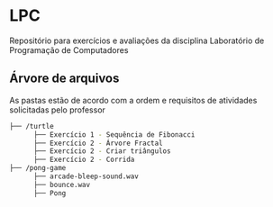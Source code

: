 # LPC
Repositório para exercícios e avaliações da disciplina Laboratório de Programação de Computadores 


## Árvore de arquivos
As pastas estão de acordo com a ordem e requisitos de atividades solicitadas pelo professor

```bash
├── /turtle 
      ├── Exercício 1 - Sequência de Fibonacci
      ├── Exercício 2 - Árvore Fractal
      ├── Exercício 2 - Criar triângulos
      ├── Exercício 2 - Corrida
├── /pong-game
      ├── arcade-bleep-sound.wav
      ├── bounce.wav
      ├── Pong 
```

